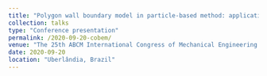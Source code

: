 ```yaml
---
title: "Polygon wall boundary model in particle-based method: application to Brumadinho tailings dam failure"
collection: talks
type: "Conference presentation"
permalink: /2020-09-20-cobem/
venue: "The 25th ABCM International Congress of Mechanical Engineering (COBEM)"
date: 2020-09-20
location: "Uberlândia, Brazil"
---
```


<!-- This is a description of your conference proceedings talk, note the different field in type. You can put anything in this field. -->
